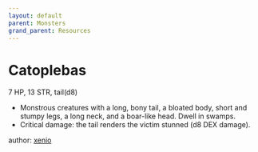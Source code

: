 ```yaml
---
layout: default
parent: Monsters
grand_parent: Resources
---
```


# Catoplebas

7 HP, 13 STR, tail(d8)  

- Monstrous creatures with a long, bony tail, a bloated body, short and stumpy legs, a long neck, and a boar-like head.   Dwell in swamps.  
- Critical damage: the tail renders the victim stunned (d8 DEX damage).  

author: [xenio](https://xenioinabottle.blogspot.com)
